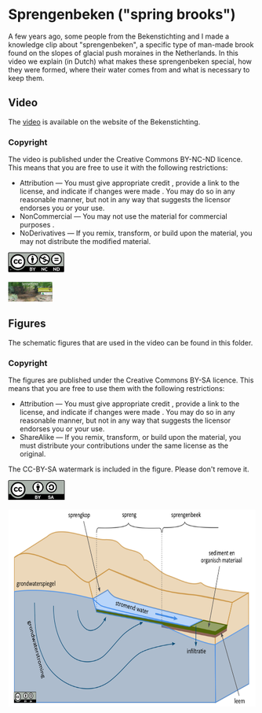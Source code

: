# Sprengenbeken ("spring brooks")

A few years ago, some people from the Bekenstichting and I made a knowledge clip about "sprengenbeken", a specific type of man-made brook found on the slopes of glacial push moraines in the Netherlands. 
In this video we explain (in Dutch) what makes these sprengenbeken special, how they were formed, where their water comes from and what is necessary to keep them.

## Video

The [video](https://sprengenbeken.nl/wat-is-een-sprengenbeek/) is available on the website of the Bekenstichting.

### Copyright

The video is published under the Creative Commons BY-NC-ND licence. This means that you are free to use it with the following restrictions:
- Attribution — You must give appropriate credit , provide a link to the license, and indicate if changes were made . You may do so in any reasonable manner, but not in any way that suggests the licensor endorses you or your use.
- NonCommercial — You may not use the material for commercial purposes .
- NoDerivatives — If you remix, transform, or build upon the material, you may not distribute the modified material.

<img src="by-nc-nd.png" height="40">

<br/>
<br/>
<img src="video_titelslide.png" height="40">

## Figures

The schematic figures that are used in the video can be found in this folder.

### Copyright

The figures are published under the Creative Commons BY-SA licence. This means that you are free to use them with the following restrictions:
- Attribution — You must give appropriate credit , provide a link to the license, and indicate if changes were made . You may do so in any reasonable manner, but not in any way that suggests the licensor endorses you or your use.
- ShareAlike — If you remix, transform, or build upon the material, you must distribute your contributions under the same license as the original.

The CC-BY-SA watermark is included in the figure. Please don't remove it.

<img src="by-sa.png" height="40">

<br/>
<br/>

<img src="doorsnede_sprengenbeek_4.png" height="400">

